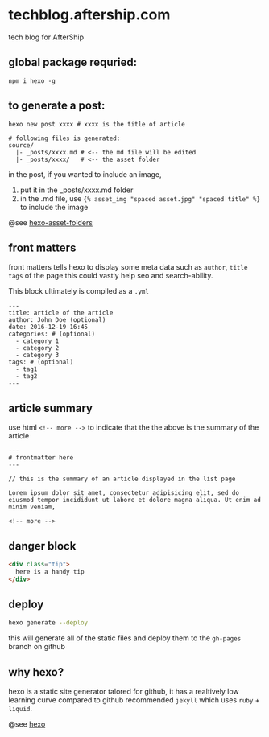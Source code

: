 # techblog.aftership.com

tech blog for AfterShip

## global package requried:

``` shell
npm i hexo -g
```

## to generate a post:

``` shell
hexo new post xxxx # xxxx is the title of article

# following files is generated:
source/
  |- _posts/xxxx.md # <-- the md file will be edited
  |- _posts/xxxx/   # <-- the asset folder
```

in the post, if you wanted to include an image,

1. put it in the \_posts/xxxx.md folder
2. in the .md file, use `{% asset_img "spaced asset.jpg" "spaced title" %}` to include the image

@see [hexo-asset-folders](https://hexo.io/docs/asset-folders.html)

## front matters

front matters tells hexo to display some meta data such as `author`, `title` `tags` of the page
this could vastly help seo and search-ability.

This block ultimately is compiled as a `.yml`

```
---
title: article of the article
author: John Doe (optional)
date: 2016-12-19 16:45
categories: # (optional)
  - category 1
  - category 2
  - category 3
tags: # (optional)
  - tag1
  - tag2
---
```

## article summary

use html `<!-- more -->` to indicate that the the above is the summary of the article

```
---
# frontmatter here
---

// this is the summary of an article displayed in the list page

Lorem ipsum dolor sit amet, consectetur adipisicing elit, sed do eiusmod tempor incididunt ut labore et dolore magna aliqua. Ut enim ad minim veniam,

<!-- more -->
```

## danger block

``` html
<div class="tip">
  here is a handy tip
</div>
```

## deploy

``` bash
hexo generate --deploy
```
this will generate all of the static files and deploy them to the `gh-pages` branch on github

## why hexo?
hexo is a static site generator talored for github, it has a realtively low learning curve compared to github recommended `jekyll` which uses `ruby` + `liquid`.

@see [hexo](https://hexo.io/docs)
